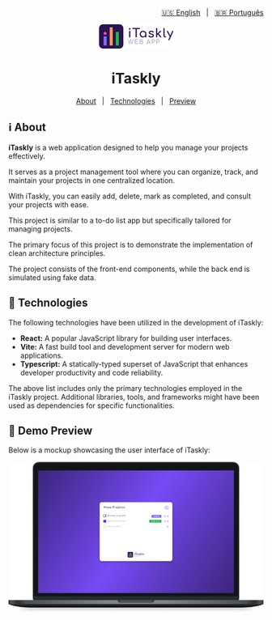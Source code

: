<p align="right">
  <a href="https://github.com/lucasiori/itaskly/blob/main/README.md">🇺🇸 English</a> &nbsp;&nbsp;|&nbsp;&nbsp;
  <a href="https://github.com/lucasiori/itaskly/blob/main/README.pt-BR.md">🇧🇷 Português</a>
</p>

<p align="center">
  <img src="https://github.com/lucasiori/itaskly/blob/main/.github/logo.png" alt="Logo" />
</p>

<h1 align="center">iTaskly</h1>

<p align="center">
  <a href="#about">About</a> &nbsp;&nbsp;|&nbsp;&nbsp;
  <a href="#techs">Technologies</a> &nbsp;&nbsp;|&nbsp;&nbsp;
  <a href="#preview">Preview</a>
</p>

<h2 id="about">ℹ About</h2>

<p><strong>iTaskly</strong> is a web application designed to help you manage your projects effectively.</p>
<p>It serves as a project management tool where you can organize, track, and maintain your projects in one centralized location.</p>
<p>With iTaskly, you can easily add, delete, mark as completed, and consult your projects with ease.</p>
<p>This project is similar to a to-do list app but specifically tailored for managing projects.</p>
<p>The primary focus of this project is to demonstrate the implementation of clean architecture principles.</p>
<p>The project consists of the front-end components, while the back end is simulated using fake data.</p>

<h2 id="techs">🔧 Technologies</h2>

<p>The following technologies have been utilized in the development of iTaskly:</p>

<ul>
  <li>
    <strong>React:</strong>
    <span>A popular JavaScript library for building user interfaces.</span>
  </li>
  <li>
    <strong>Vite:</strong>
    <span>A fast build tool and development server for modern web applications.</span>
  </li>
  <li>
    <strong>Typescript:</strong>
    <span>A statically-typed superset of JavaScript that enhances developer productivity and code reliability.</span>
  </li>
</ul>

<p>The above list includes only the primary technologies employed in the iTaskly project. Additional libraries, tools, and frameworks might have been used as dependencies for specific functionalities.</p>

<h2 id="preview">👀 Demo Preview</h2>

<p>Below is a mockup showcasing the user interface of iTaskly:</p>

<p align="center">
  <img src="https://github.com/lucasiori/itaskly/blob/main/.github/preview-mockup.png" alt="Application preview" />
</p>
